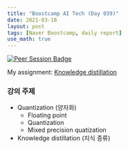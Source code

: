 ```yaml
---
title: "Boostcamp AI Tech (Day 039)"
date: 2021-03-18
layout: post
tags: [Naver Boostcamp, daily report]
use_math: true
---
```


[![Peer Session Badge](https://img.shields.io/badge/Peer%20Session-CC527A?style=flat)](../peer_session/day039.html)

My assignment: [Knowledge distillation](https://colab.research.google.com/drive/1_vNUYMr3TROXOi8g2Wjt8TkxMPFT-WXe?usp=sharing)

### 강의 주제
* Quantization (양자화)
    * Floating point
    * Quantization
    * Mixed precision quatization
* Knowledge distillation (지식 증류)
<br><br>